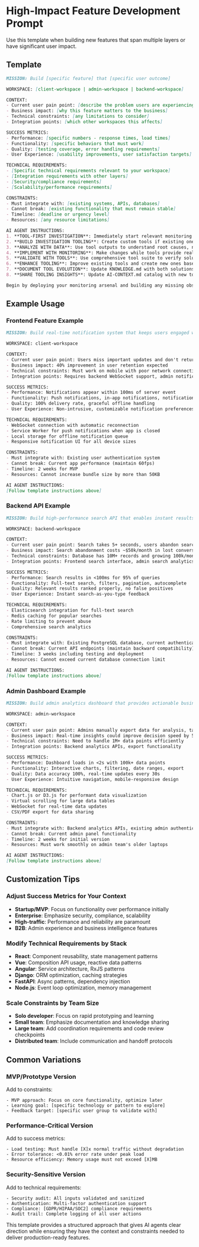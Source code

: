 # High-Impact Feature Development Prompt

Use this template when building new features that span multiple layers or have significant user impact.

## Template

```markdown
MISSION: Build [specific feature] that [specific user outcome]

WORKSPACE: [client-workspace | admin-workspace | backend-workspace]

CONTEXT:
- Current user pain point: [describe the problem users are experiencing]
- Business impact: [why this feature matters to the business]
- Technical constraints: [any limitations to consider]
- Integration points: [which other workspaces this affects]

SUCCESS METRICS:
- Performance: [specific numbers - response times, load times]
- Functionality: [specific behaviors that must work]
- Quality: [testing coverage, error handling requirements]
- User Experience: [usability improvements, user satisfaction targets]

TECHNICAL REQUIREMENTS:
- [Specific technical requirements relevant to your workspace]
- [Integration requirements with other layers]
- [Security/compliance requirements]
- [Scalability/performance requirements]

CONSTRAINTS:
- Must integrate with: [existing systems, APIs, databases]
- Cannot break: [existing functionality that must remain stable]
- Timeline: [deadline or urgency level]
- Resources: [any resource limitations]

AI AGENT INSTRUCTIONS:
1. **TOOL-FIRST INVESTIGATION**: Immediately start relevant monitoring tools to capture system state
2. **BUILD INVESTIGATION TOOLING**: Create custom tools if existing ones don't provide needed insights
3. **ANALYZE WITH DATA**: Use tool outputs to understand root causes, not just symptoms
4. **IMPLEMENT WITH MONITORING**: Make changes while tools provide real-time feedback
5. **VALIDATE WITH TOOLS**: Use comprehensive tool suite to verify solutions work
6. **ENHANCE TOOLING**: Improve existing tools and create new ones based on learnings
7. **DOCUMENT TOOL EVOLUTION**: Update KNOWLEDGE.md with both solutions AND tool improvements
8. **SHARE TOOLING INSIGHTS**: Update AI-CONTEXT.md catalog with new tools and usage patterns

Begin by deploying your monitoring arsenal and building any missing observability tools.
```

## Example Usage

### Frontend Feature Example
```markdown
MISSION: Build real-time notification system that keeps users engaged with timely updates

WORKSPACE: client-workspace

CONTEXT:
- Current user pain point: Users miss important updates and don't return to the app
- Business impact: 40% improvement in user retention expected
- Technical constraints: Must work on mobile with poor network connections
- Integration points: Requires backend WebSocket support, admin notification management

SUCCESS METRICS:
- Performance: Notifications appear within 100ms of server event
- Functionality: Push notifications, in-app notifications, notification history
- Quality: 100% delivery rate, graceful offline handling
- User Experience: Non-intrusive, customizable notification preferences

TECHNICAL REQUIREMENTS:
- WebSocket connection with automatic reconnection
- Service Worker for push notifications when app is closed
- Local storage for offline notification queue
- Responsive notification UI for all device sizes

CONSTRAINTS:
- Must integrate with: Existing user authentication system
- Cannot break: Current app performance (maintain 60fps)
- Timeline: 2 weeks for MVP
- Resources: Cannot increase bundle size by more than 50KB

AI AGENT INSTRUCTIONS:
[Follow template instructions above]
```

### Backend API Example
```markdown
MISSION: Build high-performance search API that enables instant results across large datasets

WORKSPACE: backend-workspace

CONTEXT:
- Current user pain point: Search takes 5+ seconds, users abandon searches
- Business impact: Search abandonment costs ~$50k/month in lost conversions
- Technical constraints: Database has 10M+ records and growing 100k/month
- Integration points: Frontend search interface, admin search analytics

SUCCESS METRICS:
- Performance: Search results in <100ms for 95% of queries
- Functionality: Full-text search, filters, pagination, autocomplete
- Quality: Relevant results ranked properly, no false positives
- User Experience: Instant search-as-you-type feedback

TECHNICAL REQUIREMENTS:
- Elasticsearch integration for full-text search
- Redis caching for popular searches
- Rate limiting to prevent abuse
- Comprehensive search analytics

CONSTRAINTS:
- Must integrate with: Existing PostgreSQL database, current authentication
- Cannot break: Current API endpoints (maintain backward compatibility)
- Timeline: 3 weeks including testing and deployment
- Resources: Cannot exceed current database connection limit

AI AGENT INSTRUCTIONS:
[Follow template instructions above]
```

### Admin Dashboard Example
```markdown
MISSION: Build admin analytics dashboard that provides actionable business insights

WORKSPACE: admin-workspace

CONTEXT:
- Current user pain point: Admins manually export data for analysis, takes hours
- Business impact: Real-time insights could improve decision speed by 5x
- Technical constraints: Need to handle 1M+ data points efficiently
- Integration points: Backend analytics APIs, export functionality

SUCCESS METRICS:
- Performance: Dashboard loads in <2s with 100k+ data points
- Functionality: Interactive charts, filtering, date ranges, export
- Quality: Data accuracy 100%, real-time updates every 30s
- User Experience: Intuitive navigation, mobile-responsive design

TECHNICAL REQUIREMENTS:
- Chart.js or D3.js for performant data visualization
- Virtual scrolling for large data tables
- WebSocket for real-time data updates
- CSV/PDF export for data sharing

CONSTRAINTS:
- Must integrate with: Backend analytics APIs, existing admin authentication
- Cannot break: Current admin panel functionality
- Timeline: 2 weeks for initial version
- Resources: Must work smoothly on admin team's older laptops

AI AGENT INSTRUCTIONS:
[Follow template instructions above]
```

## Customization Tips

### Adjust Success Metrics for Your Context
- **Startup/MVP**: Focus on functionality over performance initially
- **Enterprise**: Emphasize security, compliance, scalability
- **High-traffic**: Performance and reliability are paramount
- **B2B**: Admin experience and business intelligence features

### Modify Technical Requirements by Stack
- **React**: Component reusability, state management patterns
- **Vue**: Composition API usage, reactive data patterns  
- **Angular**: Service architecture, RxJS patterns
- **Django**: ORM optimization, caching strategies
- **FastAPI**: Async patterns, dependency injection
- **Node.js**: Event loop optimization, memory management

### Scale Constraints by Team Size
- **Solo developer**: Focus on rapid prototyping and learning
- **Small team**: Emphasize documentation and knowledge sharing
- **Large team**: Add coordination requirements and code review checkpoints
- **Distributed team**: Include communication and handoff protocols

## Common Variations

### MVP/Prototype Version
Add to constraints:
```
- MVP approach: Focus on core functionality, optimize later
- Learning goal: [specific technology or pattern to explore]
- Feedback target: [specific user group to validate with]
```

### Performance-Critical Version
Add to success metrics:
```
- Load testing: Must handle [X]x normal traffic without degradation
- Error tolerance: <0.01% error rate under peak load
- Resource efficiency: Memory usage must not exceed [X]MB
```

### Security-Sensitive Version
Add to technical requirements:
```
- Security audit: All inputs validated and sanitized
- Authentication: Multi-factor authentication support
- Compliance: [GDPR/HIPAA/SOC2] compliance requirements
- Audit trail: Complete logging of all user actions
```

This template provides a structured approach that gives AI agents clear direction while ensuring they have the context and constraints needed to deliver production-ready features.

